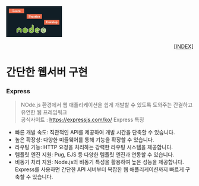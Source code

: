 <img src="../../images/nodejs_practice.png" width="150">
<p style="text-align: right"> 
    <a href="../README.md">[INDEX]</a>
</p>

# 간단한 웹서버 구현

### Express
> NOde.js 환경에서 웹 애플리케이션을 쉽게 개발할 수 있도록 도와주는 간결하고 유연한 웹 프레임워크 <br/>
> 공식사이트 : https://expressjs.com/ko/ 
> Express 특징
- 빠른 개발 속도: 직관적인 API를 제공하여 개발 시간을 단축할 수 있습니다.
- 높은 확장성: 다양한 미들웨어를 통해 기능을 확장할 수 있습니다.
- 라우팅 기능: HTTP 요청을 처리하는 강력한 라우팅 시스템을 제공합니다.
- 템플릿 엔진 지원: Pug, EJS 등 다양한 템플릿 엔진과 연동할 수 있습니다.
- 비동기 처리 지원: Node.js의 비동기 특성을 활용하여 높은 성능을 제공합니다.
Express를 사용하면 간단한 API 서버부터 복잡한 웹 애플리케이션까지 빠르게 구축할 수 있습니다.

